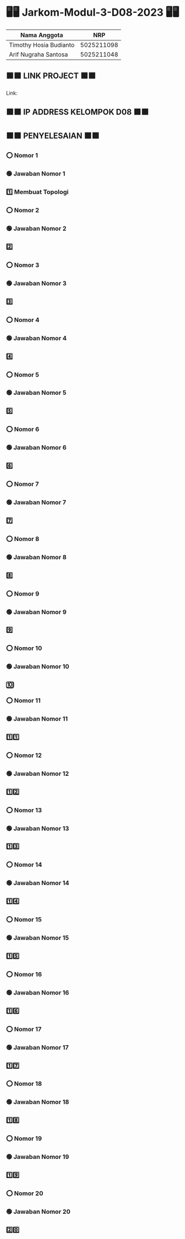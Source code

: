 # 🖥️🖥️ Jarkom-Modul-3-D08-2023 🖥️🖥️

Nama Anggota | NRP
------------------- | --------------		
Timothy Hosia Budianto | 5025211098
Arif Nugraha Santosa | 5025211048

## 🟩🟩 LINK PROJECT 🟩🟩 
Link: 

## 🟩🟩 IP ADDRESS KELOMPOK D08 🟩🟩 


## 🟩🟩 PENYELESAIAN 🟩🟩

### ⭕ Nomor 1
### 🟢 Jawaban Nomor 1
### 1️⃣ Membuat Topologi

### ⭕ Nomor 2
### 🟢 Jawaban Nomor 2
### 2️⃣ 

### ⭕ Nomor 3
### 🟢 Jawaban Nomor 3
### 3️⃣

### ⭕ Nomor 4
### 🟢 Jawaban Nomor 4
### 4️⃣ 

### ⭕ Nomor 5
### 🟢 Jawaban Nomor 5
### 5️⃣ 

### ⭕ Nomor 6
### 🟢 Jawaban Nomor 6
### 6️⃣

### ⭕ Nomor 7
### 🟢 Jawaban Nomor 7
### 7️⃣ 

### ⭕ Nomor 8
### 🟢 Jawaban Nomor 8
### 8️⃣ 

### ⭕ Nomor 9
### 🟢 Jawaban Nomor 9
### 9️⃣ 

### ⭕ Nomor 10
### 🟢 Jawaban Nomor 10
### 🔟

### ⭕ Nomor 11
### 🟢 Jawaban Nomor 11
### 1️⃣1️⃣ 

### ⭕ Nomor 12
### 🟢 Jawaban Nomor 12
### 1️⃣2️⃣ 

### ⭕ Nomor 13
### 🟢 Jawaban Nomor 13
### 1️⃣3️⃣ 

### ⭕ Nomor 14
### 🟢 Jawaban Nomor 14
### 1️⃣4️⃣ 

### ⭕ Nomor 15
### 🟢 Jawaban Nomor 15
### 1️⃣5️⃣ 

### ⭕ Nomor 16
### 🟢 Jawaban Nomor 16
### 1️⃣6️⃣ 

### ⭕ Nomor 17
### 🟢 Jawaban Nomor 17
### 1️⃣7️⃣ 

### ⭕ Nomor 18
### 🟢 Jawaban Nomor 18
### 1️⃣8️⃣ 

### ⭕ Nomor 19
### 🟢 Jawaban Nomor 19
### 1️⃣9️⃣ 

### ⭕ Nomor 20
### 🟢 Jawaban Nomor 20
### 2️⃣0️⃣ 
